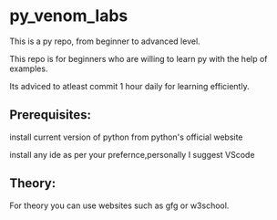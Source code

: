 # py_venom_labs
This is a py repo, from beginner to advanced level.

This repo is for beginners who are willing to learn py with the help of examples.  

Its adviced to atleast commit 1 hour daily for learning efficiently.

## Prerequisites:  

install current version of python from python's official website  

install any ide as per your prefernce,personally I suggest VScode

## Theory:  

For theory you can use websites such as gfg or w3school.
